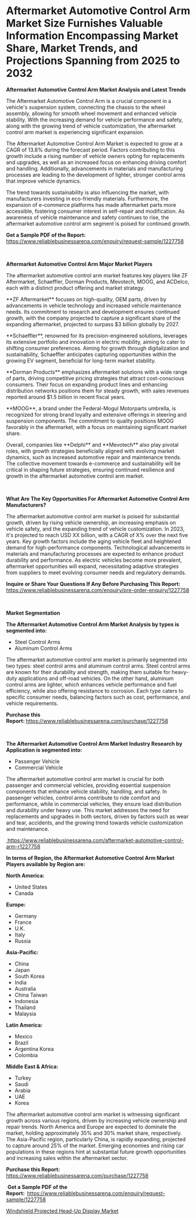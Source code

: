 <p><h1>Aftermarket Automotive Control Arm Market Size Furnishes Valuable Information Encompassing Market Share, Market Trends, and Projections Spanning from 2025 to 2032</h1></p><p><strong>Aftermarket Automotive Control Arm Market Analysis and Latest Trends</strong></p>
<p><p>The Aftermarket Automotive Control Arm is a crucial component in a vehicle's suspension system, connecting the chassis to the wheel assembly, allowing for smooth wheel movement and enhanced vehicle stability. With the increasing demand for vehicle performance and safety, along with the growing trend of vehicle customization, the aftermarket control arm market is experiencing significant expansion.</p><p>The Aftermarket Automotive Control Arm Market is expected to grow at a CAGR of 13.8% during the forecast period. Factors contributing to this growth include a rising number of vehicle owners opting for replacements and upgrades, as well as an increased focus on enhancing driving comfort and handling. Additionally, advancements in materials and manufacturing processes are leading to the development of lighter, stronger control arms that improve vehicle dynamics.</p><p>The trend towards sustainability is also influencing the market, with manufacturers investing in eco-friendly materials. Furthermore, the expansion of e-commerce platforms has made aftermarket parts more accessible, fostering consumer interest in self-repair and modification. As awareness of vehicle maintenance and safety continues to rise, the aftermarket automotive control arm segment is poised for continued growth.</p></p>
<p><strong>Get a Sample PDF of the Report:&nbsp;</strong> <a href="https://www.reliablebusinessarena.com/enquiry/request-sample/1227758?utm_campaign=2991&utm_medium=2&utm_source=Github&utm_content=ia&utm_term=31032025&utm_id=aftermarket-automotive-control-arm">https://www.reliablebusinessarena.com/enquiry/request-sample/1227758</a></p>
<p>&nbsp;</p>
<p><strong>Aftermarket Automotive Control Arm Major Market Players</strong></p>
<p><p>The aftermarket automotive control arm market features key players like ZF Aftermarket, Schaeffler, Dorman Products, Mevotech, MOOG, and ACDelco, each with a distinct product offering and market strategy. </p><p>**ZF Aftermarket** focuses on high-quality, OEM parts, driven by advancements in vehicle technology and increased vehicle maintenance needs. Its commitment to research and development ensures continued growth, with the company projected to capture a significant share of the expanding aftermarket, projected to surpass $3 billion globally by 2027.</p><p>**Schaeffler**, renowned for its precision-engineered solutions, leverages its extensive portfolio and innovation in electric mobility, aiming to cater to shifting consumer preferences. Aiming for growth through digitalization and sustainability, Schaeffler anticipates capturing opportunities within the growing EV segment, beneficial for long-term market stability.</p><p>**Dorman Products** emphasizes aftermarket solutions with a wide range of parts, driving competitive pricing strategies that attract cost-conscious consumers. Their focus on expanding product lines and enhancing distribution networks positions them for steady growth, with sales revenues reported around $1.5 billion in recent fiscal years.</p><p>**MOOG**, a brand under the Federal-Mogul Motorparts umbrella, is recognized for strong brand loyalty and extensive offerings in steering and suspension components. The commitment to quality positions MOOG favorably in the aftermarket, with a focus on maintaining significant market share.</p><p>Overall, companies like **Delphi** and **Mevotech** also play pivotal roles, with growth strategies beneficially aligned with evolving market dynamics, such as increased automotive repair and maintenance trends. The collective movement towards e-commerce and sustainability will be critical in shaping future strategies, ensuring continued resilience and growth in the aftermarket automotive control arm market.</p></p>
<p>&nbsp;</p>
<p><strong>What Are The Key Opportunities For Aftermarket Automotive Control Arm Manufacturers?</strong></p>
<p><p>The aftermarket automotive control arm market is poised for substantial growth, driven by rising vehicle ownership, an increasing emphasis on vehicle safety, and the expanding trend of vehicle customization. In 2023, it's projected to reach USD XX billion, with a CAGR of X% over the next five years. Key growth factors include the aging vehicle fleet and heightened demand for high-performance components. Technological advancements in materials and manufacturing processes are expected to enhance product durability and performance. As electric vehicles become more prevalent, aftermarket opportunities will expand, necessitating adaptive strategies from suppliers to meet evolving consumer needs and regulatory demands.</p></p>
<p><strong>Inquire or Share Your Questions If Any Before Purchasing This Report:</strong> <a href="https://www.reliablebusinessarena.com/enquiry/pre-order-enquiry/1227758?utm_campaign=2991&utm_medium=2&utm_source=Github&utm_content=ia&utm_term=31032025&utm_id=aftermarket-automotive-control-arm">https://www.reliablebusinessarena.com/enquiry/pre-order-enquiry/1227758</a></p>
<p>&nbsp;</p>
<p><strong>Market Segmentation</strong></p>
<p><strong>The Aftermarket Automotive Control Arm Market Analysis by types is segmented into:</strong></p>
<p><ul><li>Steel Control Arms</li><li>Aluminum Control Arms</li></ul></p>
<p><p>The aftermarket automotive control arm market is primarily segmented into two types: steel control arms and aluminum control arms. Steel control arms are known for their durability and strength, making them suitable for heavy-duty applications and off-road vehicles. On the other hand, aluminum control arms are lighter, which enhances vehicle performance and fuel efficiency, while also offering resistance to corrosion. Each type caters to specific consumer needs, balancing factors such as cost, performance, and vehicle requirements.</p></p>
<p><strong>Purchase this Report:&nbsp;</strong><a href="https://www.reliablebusinessarena.com/purchase/1227758?utm_campaign=2991&utm_medium=2&utm_source=Github&utm_content=ia&utm_term=31032025&utm_id=aftermarket-automotive-control-arm">https://www.reliablebusinessarena.com/purchase/1227758</a></p>
<p>&nbsp;</p>
<p><strong>The Aftermarket Automotive Control Arm Market Industry Research by Application is segmented into:</strong></p>
<p><ul><li>Passenger Vehicle</li><li>Commercial Vehicle</li></ul></p>
<p><p>The aftermarket automotive control arm market is crucial for both passenger and commercial vehicles, providing essential suspension components that enhance vehicle stability, handling, and safety. In passenger vehicles, control arms contribute to ride comfort and performance, while in commercial vehicles, they ensure load distribution and durability under heavy use. This market addresses the need for replacements and upgrades in both sectors, driven by factors such as wear and tear, accidents, and the growing trend towards vehicle customization and maintenance.</p></p>
<p><a href="https://www.reliablebusinessarena.com/aftermarket-automotive-control-arm-r1227758?utm_campaign=2991&utm_medium=2&utm_source=Github&utm_content=ia&utm_term=31032025&utm_id=aftermarket-automotive-control-arm">&nbsp;https://www.reliablebusinessarena.com/aftermarket-automotive-control-arm-r1227758</a></p>
<p><strong>In terms of Region, the Aftermarket Automotive Control Arm Market Players available by Region are:</strong></p>
<p>
    <p> <strong> North America: </strong>
        <ul>
            <li>United States</li>
            <li>Canada</li>
        </ul>
        </p> 
    <p> <strong> Europe: </strong>
        <ul>
            <li>Germany</li>
            <li>France</li>
            <li>U.K.</li>
            <li>Italy</li>
            <li>Russia</li>
        </ul>
        </p> 
    <p> <strong> Asia-Pacific: </strong>
        <ul>
            <li>China</li>
            <li>Japan</li>
            <li>South Korea</li>
            <li>India</li>
            <li>Australia</li>
            <li>China Taiwan</li>
            <li>Indonesia</li>
            <li>Thailand</li>
            <li>Malaysia</li>
        </ul>
        </p> 
    <p> <strong> Latin America: </strong>
        <ul>
            <li>Mexico</li>
            <li>Brazil</li>
            <li>Argentina Korea</li>
            <li>Colombia</li>
        </ul>
        </p> 
    <p> <strong> Middle East & Africa: </strong>
        <ul>
            <li>Turkey</li>
            <li>Saudi</li>
            <li>Arabia</li>
            <li>UAE</li>
            <li>Korea</li>
        </ul>
    </p>
    </p>
<p><p>The aftermarket automotive control arm market is witnessing significant growth across various regions, driven by increasing vehicle ownership and repair trends. North America and Europe are expected to dominate the market, holding approximately 35% and 30% market share, respectively. The Asia-Pacific region, particularly China, is rapidly expanding, projected to capture around 25% of the market. Emerging economies and rising car populations in these regions hint at substantial future growth opportunities and increasing sales within the aftermarket sector.</p></p>
<p><strong>Purchase this Report: </strong><a href="https://www.reliablebusinessarena.com/purchase/1227758?utm_campaign=2991&utm_medium=2&utm_source=Github&utm_content=ia&utm_term=31032025&utm_id=aftermarket-automotive-control-arm">https://www.reliablebusinessarena.com/purchase/1227758</a></p>
<p>&nbsp;<strong>Get a Sample PDF of the Report:&nbsp;&nbsp;</strong><a href="https://www.reliablebusinessarena.com/enquiry/request-sample/1227758?utm_campaign=2991&utm_medium=2&utm_source=Github&utm_content=ia&utm_term=31032025&utm_id=aftermarket-automotive-control-arm">https://www.reliablebusinessarena.com/enquiry/request-sample/1227758</a></p>
<p><strong></strong></p>
<p><p><a href="https://github.com/ternainglin/Market-Research-Report-List-1/blob/main/windshield-projected-head-up-display-market.md?utm_campaign=2991&utm_medium=2&utm_source=Github&utm_content=ia&utm_term=31032025&utm_id=aftermarket-automotive-control-arm">Windshield Projected Head-Up Display Market</a></p></p>